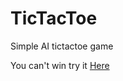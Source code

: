 # TicTacToe
Simple AI tictactoe game

You can't win try it [Here](http://codepen.io/YasinYA/full/Vaxvvq/)
